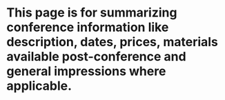 # This page is for summarizing conference information like description, dates, prices, materials available post-conference and general impressions where applicable.
